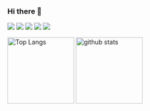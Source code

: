 ### Hi there 👋

<!--
**matsuda-slab/matsuda-slab** is a ✨ _special_ ✨ repository because its `README.md` (this file) appears on your GitHub profile.

Here are some ideas to get you started:

- 🔭 I’m currently working on ...
- 🌱 I’m currently learning ...
- 👯 I’m looking to collaborate on ...
- 🤔 I’m looking for help with ...
- 💬 Ask me about ...
- 📫 How to reach me: ...
- 😄 Pronouns: ...
- ⚡ Fun fact: ...
-->

![](https://img.shields.io/badge/-Vim-019733.svg?logo=vim&style=flat)
![](https://img.shields.io/badge/-Linux-6C6694.svg?logo=linux&style=flat)
![](https://img.shields.io/badge/-C-black.svg?logo=c&style=flat)
![](https://img.shields.io/badge/-Python-F9DC3E.svg?logo=python&style=flat)
![](https://img.shields.io/badge/-PyTorch-lightgray.svg?logo=pytorch&style=flat)

<p align="left">
  <img alt="Top Langs" height="150px" src="https://github-readme-stats.vercel.app/api?username=matsuda-slab&count_private=true&show_icons=true&theme=radical" />
  <img alt="github stats" height="150px" src="https://github-readme-stats.vercel.app/api/top-langs/?username=matsuda-slab&layout=compact&theme=radical" />
</p>
